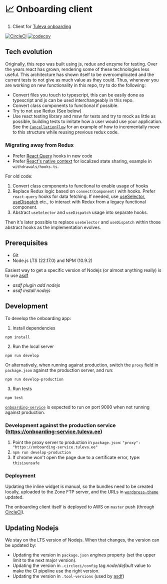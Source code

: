 # :chart_with_upwards_trend: Onboarding client

1. Client for [Tuleva onboarding](https://pension.tuleva.ee)

[![CircleCI](https://circleci.com/gh/TulevaEE/onboarding-client/tree/master.svg?style=shield)](https://circleci.com/gh/TulevaEE/onboarding-client/tree/master)
[![codecov](https://codecov.io/gh/TulevaEE/onboarding-client/branch/master/graph/badge.svg)](https://codecov.io/gh/TulevaEE/onboarding-client)

## Tech evolution

Originally, this repo was built using js, redux and enzyme for testing. Over the years react has grown, rendering some of these technologies less useful. This architecture has shown itself to be overcomplicated and the current tests to not give as much value as they could. Thus, whenever you are working on new functionality in this repo, try to do the following:

- Convert files you touch to typescript, this can be easily done as typescript and js can be used interchangeably in this repo.
- Convert class components to functional if possible.
- Try to not use Redux (See below)
- Use react testing library and msw for tests and try to mock as little as possible, building tests to imitate how a user would use your application. See the [`CancellationFlow`](./src/components/flows/cancellation/CancellationFlow.tsx) for an example of how to incrementally move to this structure while reusing previous redux code.

### Migrating away from Redux

* Prefer [React Query](https://react-query.tanstack.com/) hooks in new code
* Prefer [React's native context](https://react.dev/learn/passing-data-deeply-with-context) for localized state sharing, example in `withdrawals/hooks.ts`.

For old code:
1. Convert class components to functional to enable usage of hooks
2. Replace Redux logic based on `connect(Component)` with hooks. Prefer `react-query` hooks for data fetching. If needed, use [useSelector, useDispatch](https://react-redux.js.org/api/hooks) etc., to interact with Redux from a legacy functional component.
3. Abstract `useSelector` and `useDispatch` usage into separate hooks.

Then it's later possible to replace `useSelector` and `useDispatch` within those abstract hooks as the implementation evolves.


## Prerequisites

- Git
- Node.js LTS (22.17.0) and NPM (10.9.2)

Easiest way to get a specific version of Nodejs (or almost anything really) is to use [asdf](https://asdf-vm.com)
- *asdf plugin add nodejs*
- *asdf install nodejs*

## Development

To develop the onboarding app:

1. Install dependencies

```
npm install
```

2. Run the local server

```
npm run develop
```

Or alternatively, when running against production, switch the `proxy` field in `package.json` against the production server, and run:

```
npm run develop-production
```

3. Run tests

```
npm test
```

[`onboarding-service`](https://github.com/TulevaEE/onboarding-service) is expected to run on port 9000 when not running against production.

### Development against the production service (https://onboarding-service.tuleva.ee)

1. Point the proxy server to production in `package.json`: `"proxy": "https://onboarding-service.tuleva.ee"`
1. `npm run develop-production`
1. If chrome won't open the page due to a certificate error, type: `thisisunsafe`

### Deployment

Updating the inline widget is manual, so the bundles need to be created locally, uploaded to the Zone FTP server, and the URLs in [`wordpress-theme`](https://github.com/TulevaEE/wordpress-theme) updated.

The onboarding client itself is deployed to AWS on `master` push (through [CircleCI](https://circleci.com/gh/TulevaEE/onboarding-client)).

## Updating Nodejs

We stay on the LTS version of Nodejs. When that changes, the version can be updated by:

- Updating the version in `package.json` *engines* property (set the upper limit to the next major version).
- Updating the version in `.circleci/config` tag *node/default* value to make the CI pipeline use the right version.
- Updating the version in `.tool-versions` (used by [asdf](https://asdf-vm.com))
